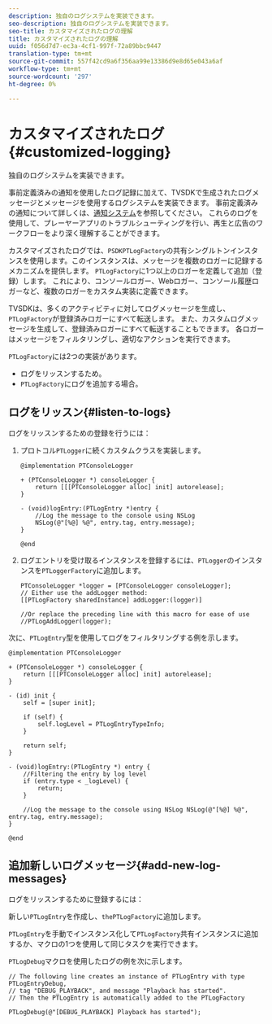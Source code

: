 ```yaml
---
description: 独自のログシステムを実装できます。
seo-description: 独自のログシステムを実装できます。
seo-title: カスタマイズされたログの理解
title: カスタマイズされたログの理解
uuid: f056d7d7-ec3a-4cf1-997f-72a89bbc9447
translation-type: tm+mt
source-git-commit: 557f42cd9a6f356aa99e13386d9e8d65e043a6af
workflow-type: tm+mt
source-wordcount: '297'
ht-degree: 0%

---
```



# カスタマイズされたログ{#customized-logging}

独自のログシステムを実装できます。

事前定義済みの通知を使用したログ記録に加えて、TVSDKで生成されたログメッセージとメッセージを使用するログシステムを実装できます。 事前定義済みの通知について詳しくは、[通知システム](https://help.adobe.com/en_US/primetime/psdk/ios/index.html#PSDKs-concept-The_Notification_System)を参照してください。 これらのログを使用して、プレーヤーアプリのトラブルシューティングを行い、再生と広告のワークフローをより深く理解することができます。

カスタマイズされたログでは、`PSDKPTLogFactory`の共有シングルトンインスタンスを使用します。このインスタンスは、メッセージを複数のロガーに記録するメカニズムを提供します。 `PTLogFactory`に1つ以上のロガーを定義して追加（登録）します。 これにより、コンソールロガー、Webロガー、コンソール履歴ロガーなど、複数のロガーをカスタム実装に定義できます。

TVSDKは、多くのアクティビティに対してログメッセージを生成し、`PTLogFactory`が登録済みロガーにすべて転送します。 また、カスタムログメッセージを生成して、登録済みロガーにすべて転送することもできます。 各ロガーはメッセージをフィルタリングし、適切なアクションを実行できます。

`PTLogFactory`には2つの実装があります。

* ログをリッスンするため。
* `PTLogFactory`にログを追加する場合。

## ログをリッスン{#listen-to-logs}

ログをリッスンするための登録を行うには：
1. プロトコル`PTLogger`に続くカスタムクラスを実装します。

   ```
   @implementation PTConsoleLogger 
   
   + (PTConsoleLogger *) consoleLogger { 
       return [[[PTConsoleLogger alloc] init] autorelease]; 
   } 
   
   - (void)logEntry:(PTLogEntry *)entry { 
       //Log the message to the console using NSLog  
       NSLog(@"[%@] %@", entry.tag, entry.message); 
   } 
   
   @end
   ```

1. ログエントリを受け取るインスタンスを登録するには、`PTLogger`のインスタンスを`PTLoggerFactory`に追加します。

   ```
   PTConsoleLogger *logger = [PTConsoleLogger consoleLogger]; 
   // Either use the addLogger method: 
   [[PTLogFactory sharedInstance] addLogger:(logger)] 
   
   //Or replace the preceding line with this macro for ease of use 
   //PTLogAddLogger(logger); 
   ```

<!--<a id="example_3738B5A8B4C048D28695E62297CF39E3"></a>-->

次に、`PTLogEntry`型を使用してログをフィルタリングする例を示します。

```
@implementation PTConsoleLogger 
 
+ (PTConsoleLogger *) consoleLogger { 
    return [[[PTConsoleLogger alloc] init] autorelease]; 
} 
 
- (id) init { 
    self = [super init]; 
 
    if (self) { 
        self.logLevel = PTLogEntryTypeInfo; 
    } 
 
    return self; 
} 
 
- (void)logEntry:(PTLogEntry *) entry { 
    //Filtering the entry by log level  
    if (entry.type < _logLevel) { 
        return; 
    } 
 
    //Log the message to the console using NSLog NSLog(@"[%@] %@", entry.tag, entry.message); 
} 
 
@end
```

## 追加新しいログメッセージ{#add-new-log-messages}

ログをリッスンするために登録するには：

新しい`PTLogEntry`を作成し、`thePTLogFactory`に追加します。

`PTLogEntry`を手動でインスタンス化して`PTLogFactory`共有インスタンスに追加するか、マクロの1つを使用して同じタスクを実行できます。

`PTLogDebug`マクロを使用したログの例を次に示します。

<!--<a id="example_F014436E1686468F941F4EBD1A21B18E"></a>-->

```
// The following line creates an instance of PTLogEntry with type PTLogEntryDebug, 
// tag "DEBUG_PLAYBACK", and message "Playback has started". 
// Then the PTLogEntry is automatically added to the PTLogFactory  
 
PTLogDebug(@"[DEBUG_PLAYBACK] Playback has started");
```
